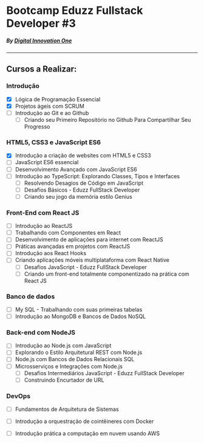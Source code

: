 # Bootcamp Eduzz Fullstack Developer #3
##### _By [Digital Innovation One](https://www.dio.me)_


---

## Cursos a Realizar:

### Introdução
- [x] Lógica de Programação Essencial
- [x] Projetos ágeis com SCRUM
- [ ] Introdução ao Git e ao Github
    * [ ] Criando seu Primeiro Repositório no Github Para Compartilhar Seu Progresso    
### HTML5, CSS3 e JavaScript ES6
- [x] Introdução a criação de websites com HTML5 e CSS3
- [ ] JavaScript ES6 essencial
- [ ] Desenvolvimento Avançado com JavaScript ES6
- [ ] Introdução ao TypeScript: Explorando Classes, Tipos e Interfaces
    * [ ] Resolvendo Desagios de Código em JavaScript
    * [ ] Desafios Básicos - Eduzz FullStack Developer
    * [ ] Criando seu jogo da memória estilo Genius
### Front-End com React JS
- [ ] Introdução ao ReactJS
- [ ] Trabalhando com Componentes em React
- [ ] Desenvolvimento de aplicações para internet com ReactJS
- [ ] Práticas avançadas em projetos com ReactJS
- [ ] Introdução aos React Hooks
- [ ] Criando aplicações móveis multiplataforma com React Native
    * [ ] Desafios JavaScript - Eduzz FullStack Developer
    * [ ] Criando um front-end totalmente componentizado na prática com React JS
### Banco de dados
- [ ] My SQL - Trabalhando com suas primeiras tabelas
- [ ] Introdução ao MongoDB e Bancos de Dados NoSQL
### Back-end com NodeJS
- [ ] Introdução ao Node.js com JavaScript
- [ ] Explorando o Estilo Arquitetural REST com Node.js
- [ ] Node.js com Bancos de Dados Relacionais SQL
- [ ] Microsserviços e Integrações com Node.js
    * [ ] Desafios Intermediários JavaScript - Eduzz FullStack Developer
    * [ ] Construindo Encurtador de URL
### DevOps
- [ ] Fundamentos de Arquitetura de Sistemas
- [ ] Introdução a orquestração de cointêineres com Docker
- [ ] Introdução prática a computação em nuvem usando AWS


